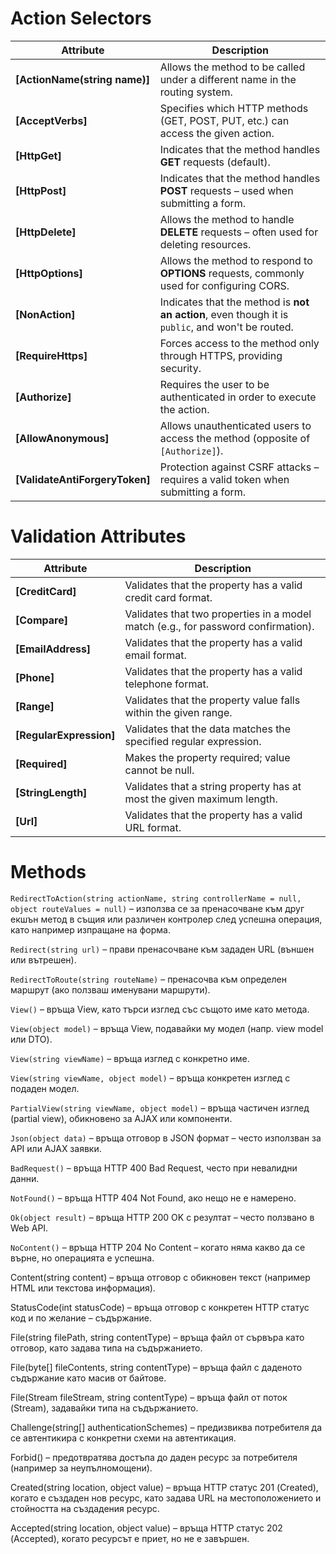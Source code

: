# Action Selectors
| **Attribute**                    | **Description**                                                                                  |
| -------------------------------- | ------------------------------------------------------------------------------------------------ |
| **[ActionName(string name)]**    | Allows the method to be called under a different name in the routing system.                     |
| **[AcceptVerbs]**                | Specifies which HTTP methods (GET, POST, PUT, etc.) can access the given action.                 |
| **[HttpGet]**                    | Indicates that the method handles **GET** requests (default).                                    |
| **[HttpPost]**                   | Indicates that the method handles **POST** requests – used when submitting a form.               |
| **[HttpDelete]**                 | Allows the method to handle **DELETE** requests – often used for deleting resources.             |
| **[HttpOptions]**                | Allows the method to respond to **OPTIONS** requests, commonly used for configuring CORS.        |
| **[NonAction]**                  | Indicates that the method is **not an action**, even though it is `public`, and won't be routed. |
| **[RequireHttps]**               | Forces access to the method only through HTTPS, providing security.                              |
| **[Authorize]**                  | Requires the user to be authenticated in order to execute the action.                            |
| **[AllowAnonymous]**             | Allows unauthenticated users to access the method (opposite of `[Authorize]`).                   |
| **[ValidateAntiForgeryToken]**   | Protection against CSRF attacks – requires a valid token when submitting a form.                 |
# Validation Attributes
| **Attribute**           | **Description**                                                                   |
| ----------------------- | --------------------------------------------------------------------------------- |
| **[CreditCard]**        | Validates that the property has a valid credit card format.                       |
| **[Compare]**           | Validates that two properties in a model match (e.g., for password confirmation). |
| **[EmailAddress]**      | Validates that the property has a valid email format.                             |
| **[Phone]**             | Validates that the property has a valid telephone format.                         |
| **[Range]**             | Validates that the property value falls within the given range.                   |
| **[RegularExpression]** | Validates that the data matches the specified regular expression.                 |
| **[Required]**          | Makes the property required; value cannot be null.                                |
| **[StringLength]**      | Validates that a string property has at most the given maximum length.            |
| **[Url]**               | Validates that the property has a valid URL format.                               |
# Methods
`RedirectToAction(string actionName, string controllerName = null, object routeValues = null)` – използва се за пренасочване към друг екшън метод в същия или различен контролер след успешна операция, като например изпращане на форма.

`Redirect(string url)` – прави пренасочване към зададен URL (външен или вътрешен).

`RedirectToRoute(string routeName)` – пренасочва към определен маршрут (ако ползваш именувани маршрути).

`View()` – връща View, като търси изглед със същото име като метода.

`View(object model)` – връща View, подавайки му модел (напр. view model или DTO).

`View(string viewName)` – връща изглед с конкретно име.

`View(string viewName, object model)` – връща конкретен изглед с подаден модел.

`PartialView(string viewName, object model)` – връща частичен изглед (partial view), обикновено за AJAX или компоненти.

`Json(object data)` – връща отговор в JSON формат – често използван за API или AJAX заявки.

`BadRequest()` – връща HTTP 400 Bad Request, често при невалидни данни.

`NotFound()` – връща HTTP 404 Not Found, ако нещо не е намерено.

`Ok(object result)` – връща HTTP 200 OK с резултат – често ползвано в Web API.

`NoContent()` – връща HTTP 204 No Content – когато няма какво да се върне, но операцията е успешна.

Content(string content) – връща отговор с обикновен текст (например HTML или текстова информация).

StatusCode(int statusCode) – връща отговор с конкретен HTTP статус код и по желание – съдържание.

File(string filePath, string contentType) – връща файл от сървъра като отговор, като задава типа на съдържанието.

File(byte[] fileContents, string contentType) – връща файл с даденото съдържание като масив от байтове.

File(Stream fileStream, string contentType) – връща файл от поток (Stream), задавайки типа на съдържанието.

Challenge(string[] authenticationSchemes) – предизвиква потребителя да се автентикира с конкретни схеми на автентикация.

Forbid() – предотвратява достъпа до даден ресурс за потребителя (например за неупълномощени).

Created(string location, object value) – връща HTTP статус 201 (Created), когато е създаден нов ресурс, като задава URL на местоположението и стойността на създадения ресурс.

Accepted(string location, object value) – връща HTTP статус 202 (Accepted), когато ресурсът е приет, но не е завършен.